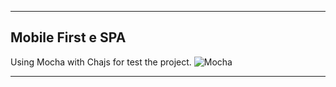 ***

## Mobile First e SPA

  Using Mocha with Chajs for test the project.
 ![Mocha](https://mochajs.org/)
 ***
